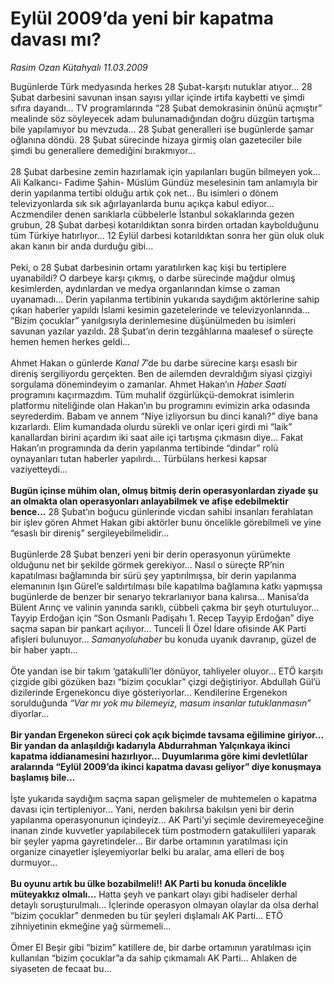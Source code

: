 # Eylül 2009’da yeni bir kapatma davası mı?

*Rasim Ozan Kütahyalı 11.03.2009*

<div class="taraf_structure_2col_1zq">
<div class="margen_n">



 <p>Bugünlerde Türk medyasında herkes 28 Şubat-karşıtı nutuklar atıyor... 28 Şubat darbesini savunan insan sayısı yıllar içinde irtifa kaybetti ve şimdi sıfıra dayandı... TV programlarında “28 Şubat demokrasinin önünü açmıştır” mealinde söz söyleyecek adam bulunamadığından doğru düzgün tartışma bile yapılamıyor bu mevzuda... 28 Şubat generalleri ise bugünlerde şamar oğlanına döndü. 28 Şubat sürecinde hizaya girmiş olan gazeteciler bile şimdi bu generallere demediğini bırakmıyor... <br/><br/>28 Şubat darbesine zemin hazırlamak için yapılanları bugün bilmeyen yok... Ali Kalkancı- Fadime Şahin- Müslüm Gündüz meselesinin tam anlamıyla bir derin yapılanma tertibi olduğu artık çok net... Bu isimleri o dönem televizyonlarda sık sık ağırlayanlarda bunu açıkça kabul ediyor... Aczmendiler denen sarıklarla cübbelerle İstanbul sokaklarında gezen grubun, 28 Şubat darbesi kotarıldıktan sonra birden ortadan kaybolduğunu tüm Türkiye hatırlıyor... 12 Eylül darbesi kotarıldıktan sonra her gün oluk oluk akan kanın bir anda durduğu gibi... <br/><br/>Peki, o 28 Şubat darbesinin ortamı yaratılırken kaç kişi bu tertiplere uyanabildi? O darbeye karşı çıkmış, o darbe sürecinde mağdur olmuş kesimlerden, aydınlardan ve medya organlarından kimse o zaman uyanamadı... Derin yapılanma tertibinin yukarıda saydığım aktörlerine sahip çıkan haberler yapıldı İslami kesimin gazetelerinde ve televizyonlarında... “Bizim çocuklar” yanılgısıyla derinlemesine düşünülmeden bu isimleri savunan yazılar yazıldı. 28 Şubat’ın derin tezgâhlarına maalesef o süreçte hemen hemen herkes geldi... <br/><br/>Ahmet Hakan o günlerde <i>Kanal 7</i>’de bu darbe sürecine karşı esaslı bir direniş sergiliyordu gerçekten. Ben de ailemden devraldığım siyasi çizgiyi sorgulama dönemindeyim o zamanlar. Ahmet Hakan’ın <i>Haber Saati</i> programını kaçırmazdım. Tüm muhalif özgürlükçü-demokrat isimlerin platformu niteliğinde olan Hakan’ın bu programını evimizin arka odasında seyrederdim. Babam ve annem “Niye izliyorsun bu dinci kanalı?” diye bana kızarlardı. Elim kumandada olurdu sürekli ve onlar içeri girdi mi “laik” kanallardan birini açardım iki saat aile içi tartışma çıkmasın diye... Fakat Hakan’ın programında da derin yapılanma tertibinde “dindar” rolü oynayanları tutan haberler yapılırdı... Türbülans herkesi kapsar vaziyetteydi...<b> <br/><br/>Bugün içinse mühim olan, olmuş bitmiş derin operasyonlardan ziyade şu an olmakta olan operasyonları anlayabilmek ve afişe edebilmektir bence...</b> 28 Şubat’ın boğucu günlerinde vicdan sahibi insanları ferahlatan bir işlev gören Ahmet Hakan gibi aktörler bunu öncelikle görebilmeli ve yine “esaslı bir direniş” sergileyebilmelidir... <br/><br/>Bugünlerde 28 Şubat benzeri yeni bir derin operasyonun yürümekte olduğunu net bir şekilde görmek gerekiyor... Nasıl o süreçte RP’nin kapatılması bağlamında bir sürü şey yaptırılmışsa, bir derin yapılanma elemanının Işın Gürel’e saldırtılması bile kapatılma bağlamına katkı yapmışsa bugünlerde de benzer bir senaryo tekrarlanıyor bana kalırsa... Manisa’da Bülent Arınç ve valinin yanında sarıklı, cübbeli çakma bir şeyh oturtuluyor... Tayyip Erdoğan için “Son Osmanlı Padişahı 1. Recep Tayyip Erdoğan” diye saçma sapan bir pankart açılıyor... Tunceli İl Özel İdare ofisinde AK Parti afişleri bulunuyor... <i>Samanyoluhaber</i> bu konuda uyanık davranıp, güzel de bir haber yaptı... <br/><br/>Öte yandan ise bir takım ‘gatakulli’ler dönüyor, tahliyeler oluyor... ETÖ karşıtı çizgide gibi gözüken bazı “bizim çocuklar” çizgi değiştiriyor. Abdullah Gül’ü dizilerinde Ergenekoncu diye gösteriyorlar... Kendilerine Ergenekon sorulduğunda <i>“Var mı yok mu bilemeyiz, masum insanlar tutuklanmasın”</i> diyorlar...<b> <br/><br/>Bir yandan Ergenekon süreci çok açık biçimde tavsama eğilimine giriyor... Bir yandan da anlaşıldığı kadarıyla Abdurrahman Yalçınkaya ikinci kapatma iddianamesini hazırlıyor... Duyumlarıma göre kimi devletlûlar aralarında “Eylül 2009’da ikinci kapatma davası geliyor” diye konuşmaya başlamış bile...</b> <br/><br/>İşte yukarıda saydığım saçma sapan gelişmeler de muhtemelen o kapatma davası için tertipleniyor... Yani, nerden bakılırsa bakılsın yeni bir derin yapılanma operasyonunun içindeyiz... AK Parti’yi seçimle deviremeyeceğine inanan zinde kuvvetler yapılabilecek tüm postmodern gatakullileri yaparak bir şeyler yapma gayretindeler... Bir darbe ortamının yaratılması için organize cinayetler işleyemiyorlar belki bu aralar, ama elleri de boş durmuyor...<b> <br/><br/>Bu oyunu artık bu ülke bozabilmeli!! AK Parti bu konuda öncelikle müteyakkız olmalı...</b> Hatta şeyh ve pankart olayı gibi hadiseler derhal detaylı soruşturulmalı... İçlerinde operasyon olmayan olaylar da olsa derhal “bizim çocuklar” denmeden bu tür şeyleri dışlamalı AK Parti... ETÖ zihniyetinin ekmeğine yağ sürmemeli... <br/><br/>Ömer El Beşir gibi “bizim” katillere de, bir darbe ortamının yaratılması için kullanılan “bizim çocuklar”a da sahip çıkmamalı AK Parti... Ahlaken de siyaseten de fecaat bu...</p>

<br/>


<div id="taraf_not">
</div>

</div>


</div>
